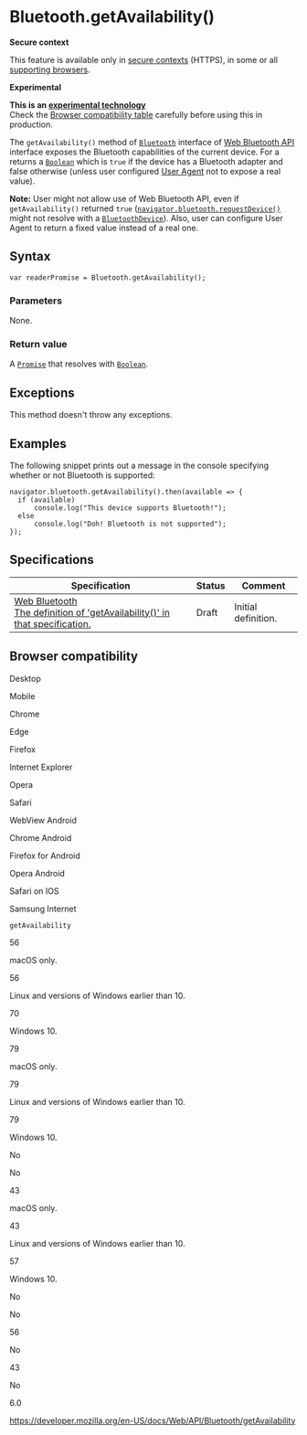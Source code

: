 # Bluetooth.getAvailability()

**Secure context**

This feature is available only in [secure contexts](https://developer.mozilla.org/en-US/docs/Web/Security/Secure_Contexts) (HTTPS), in some or all [supporting browsers](#browser_compatibility).

**Experimental**

**This is an [experimental technology](https://developer.mozilla.org/en-US/docs/MDN/Guidelines/Conventions_definitions#experimental)**  
Check the [Browser compatibility table](#browser_compatibility) carefully before using this in production.

The `getAvailability()` method of [`Bluetooth`](../bluetooth) interface of [Web Bluetooth API](../web_bluetooth_api) interface exposes the Bluetooth capabilities of the current device. For a returns a [`Boolean`](https://developer.mozilla.org/en-US/docs/Web/JavaScript/Reference/Global_Objects/Boolean) which is `true` if the device has a Bluetooth adapter and false otherwise (unless user configured [User Agent](https://developer.mozilla.org/en-US/docs/Glossary/User_agent) not to expose a real value).

**Note:** User might not allow use of Web Bluetooth API, even if `getAvailability()` returned `true` ([`navigator.bluetooth.requestDevice()`](requestdevice) might not resolve with a [`BluetoothDevice`](../bluetoothdevice)). Also, user can configure User Agent to return a fixed value instead of a real one.

## Syntax

    var readerPromise = Bluetooth.getAvailability();

### Parameters

None.

### Return value

A [`Promise`](https://developer.mozilla.org/en-US/docs/Web/JavaScript/Reference/Global_Objects/Promise) that resolves with [`Boolean`](https://developer.mozilla.org/en-US/docs/Web/JavaScript/Reference/Global_Objects/Boolean).

## Exceptions

This method doesn't throw any exceptions.

## Examples

The following snippet prints out a message in the console specifying whether or not Bluetooth is supported:

    navigator.bluetooth.getAvailability().then(available => {
      if (available)
          console.log("This device supports Bluetooth!");
      else
          console.log("Doh! Bluetooth is not supported");
    });

## Specifications

<table><thead><tr class="header"><th>Specification</th><th>Status</th><th>Comment</th></tr></thead><tbody><tr class="odd"><td><a href="https://webbluetoothcg.github.io/web-bluetooth/#dom-bluetooth-getavailability">Web Bluetooth<br />
<span class="small">The definition of 'getAvailability()' in that specification.</span></a></td><td><span class="spec-draft">Draft</span></td><td>Initial definition.</td></tr></tbody></table>

## Browser compatibility

Desktop

Mobile

Chrome

Edge

Firefox

Internet Explorer

Opera

Safari

WebView Android

Chrome Android

Firefox for Android

Opera Android

Safari on IOS

Samsung Internet

`getAvailability`

56

macOS only.

56

Linux and versions of Windows earlier than 10.

70

Windows 10.

79

macOS only.

79

Linux and versions of Windows earlier than 10.

79

Windows 10.

No

No

43

macOS only.

43

Linux and versions of Windows earlier than 10.

57

Windows 10.

No

No

56

No

43

No

6.0

<a href="https://developer.mozilla.org/en-US/docs/Web/API/Bluetooth/getAvailability" class="_attribution-link">https://developer.mozilla.org/en-US/docs/Web/API/Bluetooth/getAvailability</a>
